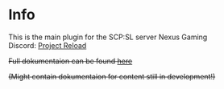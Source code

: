 # Info  
 This is the main plugin for the SCP:SL server Nexus Gaming \
 Discord: [Project Reload](https://skorplul.de/pr/discord)

 ~~Full dokumentaion can be found [here]()~~
 
 ~~(Might contain dokumentaion for content still in development!)~~
